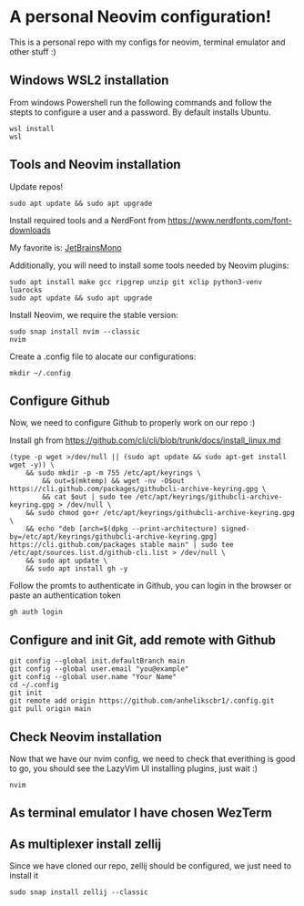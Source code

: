 # A personal Neovim configuration!
This is a personal repo with my configs for neovim, terminal emulator and other stuff :) 

## Windows WSL2 installation
From windows Powershell run the following commands and follow the stepts to configure a user and a password. By default installs Ubuntu.

```
wsl install 
wsl
```

## Tools and Neovim installation
Update repos!
```
sudo apt update && sudo apt upgrade
```
Install required tools and a NerdFont from https://www.nerdfonts.com/font-downloads

My favorite is: [JetBrainsMono](https://www.programmingfonts.org/#jetbrainsmono)

Additionally, you will need to install some tools needed by Neovim plugins: 
```
sudo apt install make gcc ripgrep unzip git xclip python3-venv luarocks
sudo apt update && sudo apt upgrade
```
Install Neovim, we require the stable version:
```
sudo snap install nvim --classic
nvim
```

Create a .config file to alocate our configurations: 

```
mkdir ~/.config
```

## Configure Github
Now, we need to configure Github to properly work on our repo :) 

Install gh from https://github.com/cli/cli/blob/trunk/docs/install_linux.md
```
(type -p wget >/dev/null || (sudo apt update && sudo apt-get install wget -y)) \
	&& sudo mkdir -p -m 755 /etc/apt/keyrings \
        && out=$(mktemp) && wget -nv -O$out https://cli.github.com/packages/githubcli-archive-keyring.gpg \
        && cat $out | sudo tee /etc/apt/keyrings/githubcli-archive-keyring.gpg > /dev/null \
	&& sudo chmod go+r /etc/apt/keyrings/githubcli-archive-keyring.gpg \
	&& echo "deb [arch=$(dpkg --print-architecture) signed-by=/etc/apt/keyrings/githubcli-archive-keyring.gpg] https://cli.github.com/packages stable main" | sudo tee /etc/apt/sources.list.d/github-cli.list > /dev/null \
	&& sudo apt update \
	&& sudo apt install gh -y
```
Follow the promts to authenticate in Github, you can login in the browser or paste an authentication token
```
gh auth login
```

## Configure and init Git, add remote with Github
```
git config --global init.defaultBranch main 
git config --global user.email "you@example"
git config --global user.name "Your Name"
cd ~/.config
git init
git remote add origin https://github.com/anhelikscbr1/.config.git
git pull origin main
```
## Check Neovim installation
Now that we have our nvim config, we need to check that everithing is good to go, you should see the LazyVim UI installing plugins, just wait :)
```
nvim
```

## As terminal emulator I have chosen WezTerm

## As multiplexer install zellij
Since we have cloned our repo, zellij should be configured, we just need to install it
```
sudo snap install zellij --classic
```

